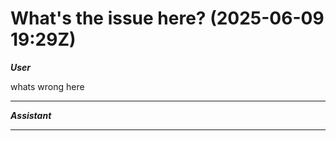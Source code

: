 <!-- Generated by SpecStory -->

# What's the issue here? (2025-06-09 19:29Z)

_**User**_

whats wrong here

---

_**Assistant**_



---

